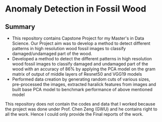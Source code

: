 # Anomaly Detection in Fossil Wood

## Summary
* This repository contains Capstone Project for my Master's in Data Science. Our Project aim was to develop a method to detect different patterns in high resolution wood fossil images to classify damaged/undamaged part of the wood.
* Developed a method to detect the different patterns in high resolution wood fossil images to classify damaged and undamaged part of the wood with an accuracy of 86% by applying the PCA model on the gram matrix of output of middle layers of Resnet50 and VGG19 models
* Performed data creation by generating random cuts of various sizes, pre-processed the images, extracted haralick features from images and built base PCA model to benchmark performance of above mentioned model

This repository does not contain the codes and data that I worked because the project was done under Prof. Chen Zeng (GWU) and he contains right to all the work. Hence I could only provide the Final reports of the work.
